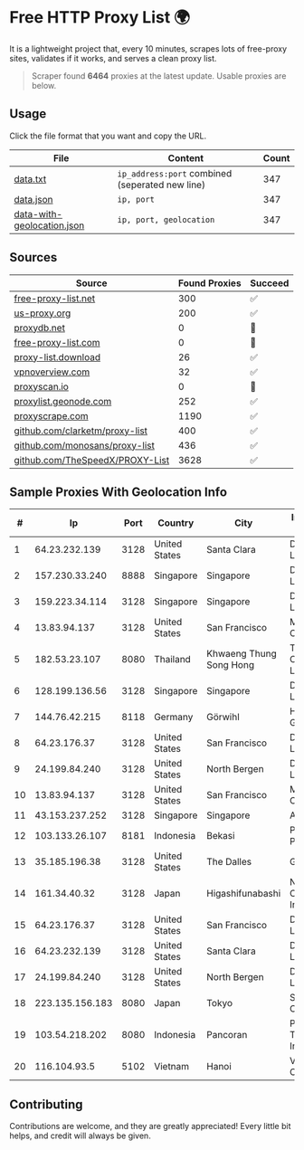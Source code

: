 
# Free HTTP Proxy List 🌍

It is a lightweight project that, every 10 minutes, scrapes lots of free-proxy sites, validates if it works, and serves a clean proxy list.


> Scraper found **6464** proxies at the latest update. Usable proxies are below.

## Usage

Click the file format that you want and copy the URL.


|File|Content|Count|
|----|-------|-----|
|[data.txt](https://raw.githubusercontent.com/themiralay/Proxy-List-World/master/data.txt)|`ip_address:port` combined (seperated new line)|347|
|[data.json](https://raw.githubusercontent.com/themiralay/Proxy-List-World/master/data.json)|`ip, port`|347|
|[data-with-geolocation.json](https://raw.githubusercontent.com/themiralay/Proxy-List-World/master/data-with-geolocation.json)|`ip, port, geolocation`|347|

## Sources

|Source|Found Proxies|Succeed|
|------|-------------|-------|
|[free-proxy-list.net](https://free-proxy-list.net)|300|✅|
|[us-proxy.org](https://www.us-proxy.org)|200|✅|
|[proxydb.net](http://proxydb.net)|0|🚫|
|[free-proxy-list.com](https://free-proxy-list.com/?page=&port=&type%5B%5D=http&type%5B%5D=https&up_time=0&search=Search)|0|🚫|
|[proxy-list.download](https://www.proxy-list.download/HTTP)|26|✅|
|[vpnoverview.com](https://vpnoverview.com/privacy/anonymous-browsing/free-proxy-servers)|32|✅|
|[proxyscan.io](https://www.proxyscan.io)|0|🚫|
|[proxylist.geonode.com](https://proxylist.geonode.com/api/proxy-list?limit=300&page=1&sort_by=lastChecked&sort_type=desc&protocols=http,https)|252|✅|
|[proxyscrape.com](https://api.proxyscrape.com/v2/?request=displayproxies&protocol=http&timeout=10000&country=all&ssl=all&anonymity=all)|1190|✅|
|[github.com/clarketm/proxy-list](https://raw.githubusercontent.com/clarketm/proxy-list/master/proxy-list-raw.txt)|400|✅|
|[github.com/monosans/proxy-list](https://raw.githubusercontent.com/monosans/proxy-list/main/proxies/http.txt)|436|✅|
|[github.com/TheSpeedX/PROXY-List](https://raw.githubusercontent.com/TheSpeedX/PROXY-List/master/http.txt)|3628|✅|


## Sample Proxies With Geolocation Info

|#|Ip|Port|Country|City|Internet Service Provider|
|-|--|----|-------|----|-------------------------|
|1|64.23.232.139|3128|United States|Santa Clara|DigitalOcean, LLC|
|2|157.230.33.240|8888|Singapore|Singapore|DigitalOcean, LLC|
|3|159.223.34.114|3128|Singapore|Singapore|DigitalOcean, LLC|
|4|13.83.94.137|3128|United States|San Francisco|Microsoft Corporation|
|5|182.53.23.107|8080|Thailand|Khwaeng Thung Song Hong|TOT Public Company Limited|
|6|128.199.136.56|3128|Singapore|Singapore|DigitalOcean, LLC|
|7|144.76.42.215|8118|Germany|Görwihl|Hetzner Online GmbH|
|8|64.23.176.37|3128|United States|San Francisco|DigitalOcean, LLC|
|9|24.199.84.240|3128|United States|North Bergen|DigitalOcean, LLC|
|10|13.83.94.137|3128|United States|San Francisco|Microsoft Corporation|
|11|43.153.237.252|3128|Singapore|Singapore|Aceville Pte.ltd|
|12|103.133.26.107|8181|Indonesia|Bekasi|PT PHATRIA INTI PERSADA|
|13|35.185.196.38|3128|United States|The Dalles|Google LLC|
|14|161.34.40.32|3128|Japan|Higashifunabashi|NTT PC Communications, Inc.|
|15|64.23.176.37|3128|United States|San Francisco|DigitalOcean, LLC|
|16|64.23.232.139|3128|United States|Santa Clara|DigitalOcean, LLC|
|17|24.199.84.240|3128|United States|North Bergen|DigitalOcean, LLC|
|18|223.135.156.183|8080|Japan|Tokyo|So-net Corporation|
|19|103.54.218.202|8080|Indonesia|Pancoran|PT. Mora Telematika Indonesia|
|20|116.104.93.5|5102|Vietnam|Hanoi|Viettel Corporation|



## Contributing

Contributions are welcome, and they are greatly appreciated! Every
little bit helps, and credit will always be given.

